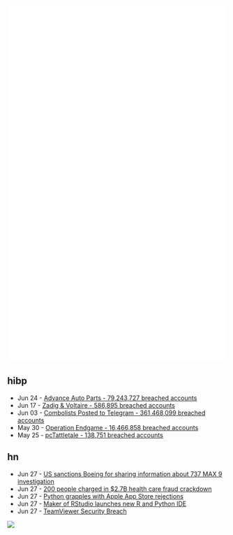 ![Metrics](https://raw.githubusercontent.com/phixion/phixion/master/metrics.svg)

## hibp

<!--
for https://github.com/phixion/phixion/blob/main/.github/workflows/feeds.yml
-->
<!--START_SECTION:haveibeenpwnd-->
- Jun 24 - [Advance Auto Parts - 79,243,727 breached accounts](https://haveibeenpwned.com/PwnedWebsites#AdvanceAutoParts)
- Jun 17 - [Zadig & Voltaire - 586,895 breached accounts](https://haveibeenpwned.com/PwnedWebsites#ZadigVoltaire)
- Jun 03 - [Combolists Posted to Telegram - 361,468,099 breached accounts](https://haveibeenpwned.com/PwnedWebsites#TelegramCombolists)
- May 30 - [Operation Endgame - 16,466,858 breached accounts](https://haveibeenpwned.com/PwnedWebsites#OperationEndgame)
- May 25 - [pcTattletale - 138,751 breached accounts](https://haveibeenpwned.com/PwnedWebsites#pcTattletale)
<!--END_SECTION:haveibeenpwnd-->

## hn

<!--
for https://github.com/phixion/phixion/blob/main/.github/workflows/feeds.yml
-->
<!--START_SECTION:hn-->
- Jun 27 - [US sanctions Boeing for sharing information about 737 MAX 9 investigation](https://apnews.com/article/boeing-ntsb-alaska-airlines-737-max-89e5655184516b4c54a9378414fe4cea)
- Jun 27 - [200 people charged in $2.7B health care fraud crackdown](https://apnews.com/article/justice-department-health-care-fraud-garland-24948b951896d0f265c29ba3fcacf858)
- Jun 27 - [Python grapples with Apple App Store rejections](https://lwn.net/SubscriberLink/979671/4fb7c1827536d1ae/)
- Jun 27 - [Maker of RStudio launches new R and Python IDE](https://www.infoworld.com/article/3715702/maker-of-rstudio-launches-new-r-and-python-ide.html)
- Jun 27 - [TeamViewer Security Breach](https://www.teamviewer.com/en/resources/trust-center/statement/)
<!--END_SECTION:hn-->

<!--
for https://yhype.me
-->
![](https://hit.yhype.me/github/profile?user_id=13013670)
